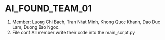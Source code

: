 # AI_FOUND_TEAM_01
1. Member: Luong Chi Bach, Tran Nhat Minh, Khong Quoc Khanh, Dao Duc Lam, Duong Bao Ngoc.
2. File conf
All member write their code into the main_script.py
